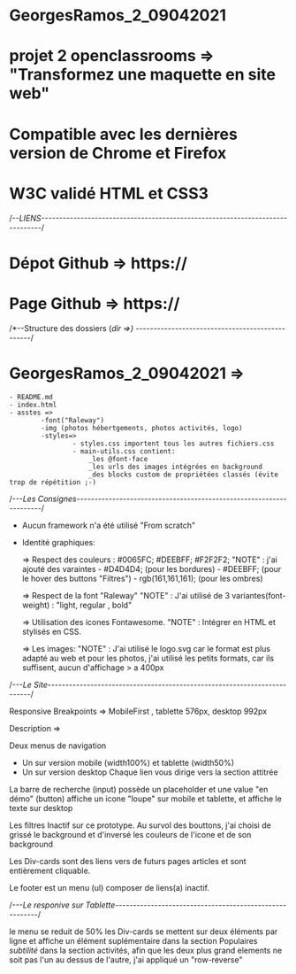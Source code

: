 # GeorgesRamos_2_09042021

# projet 2 openclassrooms => "Transformez une maquette en site web"
# Compatible avec les dernières version de Chrome et Firefox
# W3C validé HTML et CSS3

/*--LIENS------------------------------------------------------------------------------*/

# Dépot Github => https://
# Page Github => https://

/*--Structure des dossiers   (*dir =>) ------------------------------------------------*/

# GeorgesRamos_2_09042021 =>
    - README.md
    - index.html
    - asstes =>
            -font("Raleway")
            -img (photos hébertgements, photos activités, logo)
            -styles=> 
                    - styles.css importent tous les autres fichiers.css
                    - main-utils.css contient:
                        _les @font-face
                        _les urls des images intégrées en background
                        _des blocks custom de propriétées classés (évite trop de répétition ;-) 

/*---Les Consignes--------------------------------------------------------------------*/

- Aucun framework n'a été utilisé "From scratch"

- Identité graphiques:

	=> Respect des couleurs : #0065FC; #DEEBFF; #F2F2F2;
		"NOTE" : j'ai ajouté des varaintes 
			- #D4D4D4; (pour les bordures)
			- #DEEBFF; (pour le hover des buttons "Filtres") 
			- rgb(161,161,161); (pour les ombres)

	=> Respect de la font "Raleway"
		"NOTE" :  J'ai utilisé de 3 variantes(font-weight) : "light, regular , bold"

	=> Utilisation des icones Fontawesome.
		"NOTE" : Intégrer en HTML et stylisés en CSS.

	=> Les images:
		"NOTE" : J'ai utilisé le logo.svg car le format est plus adapté au web
		et pour les photos, j'ai utilisé les petits formats, car ils suffisent, aucun d'affichage > a 400px

/*---Le Site-------------------------------------------------------------------------*/

Responsive Breakpoints => MobileFirst , tablette 576px, desktop 992px

Description =>

Deux menus de navigation
- Un sur version mobile (width100%) et tablette (width50%)
- Un sur version desktop
Chaque lien vous dirige vers la section attitrée

La barre de recherche 
(input) possède un placeholder et une value "en démo"
(button) affiche un icone "loupe" sur mobile et tablette, et affiche le texte sur desktop

Les filtres
Inactif sur ce prototype. 
Au survol des bouttons, j'ai choisi de grissé le background et d'inversé les couleurs de l'icone et de son background

Les Div-cards sont des liens vers de futurs pages articles et sont entièrement cliquable.

Le footer est un menu (ul) composer de liens(a) inactif.

/*---Le responive sur Tablette--------------------------------------------------------*/

le menu se reduit de 50%
les Div-cards se mettent sur deux éléments par ligne et affiche un élément suplémentaire dans la section Populaires
*subtilité* dans la section activités, afin que les deux plus grand elements ne soit pas l'un au dessus de l'autre, j'ai appliqué un "row-reverse"






















